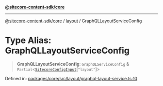 [**@sitecore-content-sdk/core**](../../README.md)

***

[@sitecore-content-sdk/core](../../README.md) / [layout](../README.md) / GraphQLLayoutServiceConfig

# Type Alias: GraphQLLayoutServiceConfig

> **GraphQLLayoutServiceConfig**: `GraphQLServiceConfig` & `Partial`\<[`SitecoreConfigInput`](../../config/type-aliases/SitecoreConfigInput.md)\[`"layout"`\]\>

Defined in: [packages/core/src/layout/graphql-layout-service.ts:10](https://github.com/Sitecore/content-sdk/blob/5647269998b9306151914ae421806dad763f924a/packages/core/src/layout/graphql-layout-service.ts#L10)
